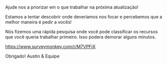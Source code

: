 Ajude nos a priorizar em o que trabalhar na próxima atualização!

Estamos a tentar descobrir onde deveríamos nos focar e percebemos que a melhor maneira é pedir a vocês!

Nós fizemos uma rápida pesquisa onde você pode classificar os recursos que você queria trabalhar primeiro. Isso podera demorar alguns minutos.

https://www.surveymonkey.com/r/M7VPFjX

Obrigado! Austin & Equipe